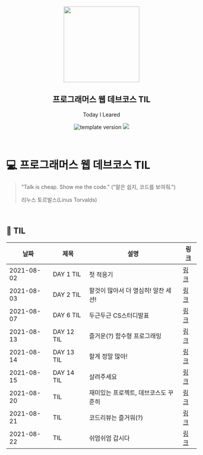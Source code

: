 <br/>
<p align="middle" >
  <img width="200px;" src="./src/images/prgms-logo.png"/>
</p>
<h2 align="middle">프로그래머스 웹 데브코스 TIL</h2>
<p align="middle">Today I Leared</p>
<p align="middle">
  <img src="https://img.shields.io/badge/version-1.0.0-blue?style=flat-square" alt="template version"/>
  <img src="https://img.shields.io/badge/language-md-md.svg?style=flat-square"/>
</p>

<p align="middle">
  <!-- <a href="#">☕ 블로그 링크</a> -->  
</p>

<br/>

# 💻 프로그래머스 웹 데브코스 TIL

> "Talk is cheap. Show me the code."
> ("말은 쉽지, 코드를 보여줘.")
>
> 리누스 토르발스(Linus Torvalds)

<br/>

## 📌 TIL

| 날짜       | 제목       | 설명                                 | 링크                                            |
| ---------- | ---------- | ------------------------------------ | ----------------------------------------------- |
| 2021-08-02 | DAY 1 TIL  | 첫 적응기                            | [링크](https://hongjungkim-dev.tistory.com/707) |
| 2021-08-03 | DAY 2 TIL  | 할것이 많아서 더 열심히! 알찬 세션!  | [링크](https://hongjungkim-dev.tistory.com/713) |
| 2021-08-07 | DAY 6 TIL  | 두근두근 CS스터디발표                | [링크](https://hongjungkim-dev.tistory.com/729) |
| 2021-08-13 | DAY 12 TIL | 즐거운(?) 함수형 프로그래밍          | [링크](https://hongjungkim-dev.tistory.com/744) |
| 2021-08-14 | DAY 13 TIL | 할게 정말 많아!                      | [링크](https://hongjungkim-dev.tistory.com/747) |
| 2021-08-15 | DAY 14 TIL | 살려주세요                           | [링크](https://hongjungkim-dev.tistory.com/751) |
| 2021-08-20 | TIL        | 재미있는 프로젝트, 데브코스도 꾸준히 | [링크](https://hongjungkim-dev.tistory.com/762) |
| 2021-08-21 | TIL        | 코드리뷰는 즐거워(?)                 | [링크](https://hongjungkim-dev.tistory.com/765) |
| 2021-08-22 | TIL        | 쉬엄쉬엄 갑시다                      | [링크](https://hongjungkim-dev.tistory.com/768) |

<br/>
